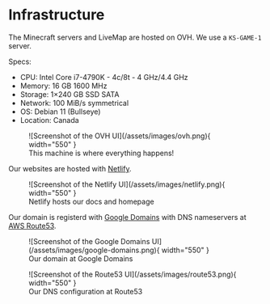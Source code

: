 # Infrastructure

The Minecraft servers and LiveMap are hosted on OVH. We use a `KS-GAME-1` server.

Specs:

-   CPU: Intel Core i7-4790K - 4c/8t - 4 GHz/4.4 GHz
-   Memory: 16 GB 1600 MHz
-   Storage: 1×240 GB SSD SATA
-   Network: 100 MiB/s symmetrical
-   OS: Debian 11 (Bullseye)
-   Location: Canada

<figure markdown>
  ![Screenshot of the OVH UI](/assets/images/ovh.png){ width="550" }
  <figcaption>This machine is where everything happens!</figcaption>
</figure>

Our websites are hosted with [Netlify](https://www.netlify.com/).

<figure markdown>
  ![Screenshot of the Netlify UI](/assets/images/netlify.png){ width="550" }
  <figcaption>Netlify hosts our docs and homepage</figcaption>
</figure>

Our domain is registerd with [Google Domains](https://domains.google/) with DNS nameservers at [AWS Route53](https://aws.amazon.com/route53/).

<figure markdown>
  ![Screenshot of the Google Domains UI](/assets/images/google-domains.png){ width="550" }
  <figcaption>Our domain at Google Domains</figcaption>
</figure>

<figure markdown>
  ![Screenshot of the Route53 UI](/assets/images/route53.png){ width="550" }
  <figcaption>Our DNS configuration at Route53</figcaption>
</figure>

